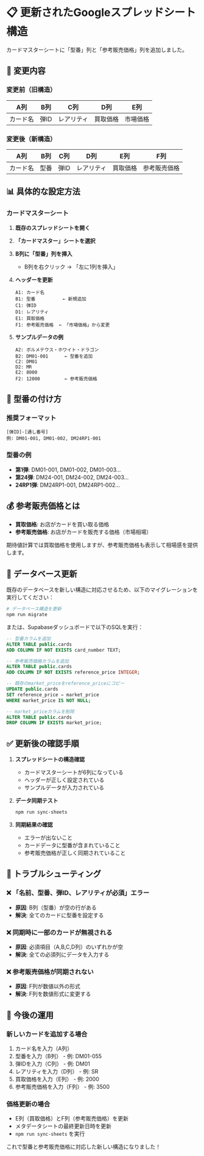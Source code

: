 # 📋 更新されたGoogleスプレッドシート構造

カードマスターシートに「型番」列と「参考販売価格」列を追加しました。

## 🔄 変更内容

### 変更前（旧構造）
| A列 | B列 | C列 | D列 | E列 |
|-----|-----|-----|-----|-----|
| カード名 | 弾ID | レアリティ | 買取価格 | 市場価格 |

### 変更後（新構造）
| A列 | B列 | C列 | D列 | E列 | F列 |
|-----|-----|-----|-----|-----|-----|
| カード名 | 型番 | 弾ID | レアリティ | 買取価格 | 参考販売価格 |

## 📊 具体的な設定方法

### カードマスターシート
1. **既存のスプレッドシートを開く**
2. **「カードマスター」シートを選択**
3. **B列に「型番」列を挿入**
   - B列を右クリック → 「左に1列を挿入」
4. **ヘッダーを更新**
   ```
   A1: カード名
   B1: 型番          ← 新規追加
   C1: 弾ID
   D1: レアリティ
   E1: 買取価格
   F1: 参考販売価格  ← 「市場価格」から変更
   ```

5. **サンプルデータの例**
   ```
   A2: ボルメテウス・ホワイト・ドラゴン
   B2: DM01-001      ← 型番を追加
   C2: DM01
   D2: MR
   E2: 8000
   F2: 12000         ← 参考販売価格
   ```

## 🔢 型番の付け方

### 推奨フォーマット
```
[弾ID]-[通し番号]
例: DM01-001, DM01-002, DM24RP1-001
```

### 型番の例
- **第1弾**: DM01-001, DM01-002, DM01-003...
- **第24弾**: DM24-001, DM24-002, DM24-003...
- **24RP1弾**: DM24RP1-001, DM24RP1-002...

## 💰 参考販売価格とは

- **買取価格**: お店がカードを買い取る価格
- **参考販売価格**: お店がカードを販売する価格（市場相場）

期待値計算では買取価格を使用しますが、参考販売価格も表示して相場感を提供します。

## 🔄 データベース更新

既存のデータベースを新しい構造に対応させるため、以下のマイグレーションを実行してください：

```bash
# データベース構造を更新
npm run migrate
```

または、Supabaseダッシュボードで以下のSQLを実行：

```sql
-- 型番カラムを追加
ALTER TABLE public.cards 
ADD COLUMN IF NOT EXISTS card_number TEXT;

-- 参考販売価格カラムを追加
ALTER TABLE public.cards 
ADD COLUMN IF NOT EXISTS reference_price INTEGER;

-- 既存のmarket_priceをreference_priceにコピー
UPDATE public.cards 
SET reference_price = market_price 
WHERE market_price IS NOT NULL;

-- market_priceカラムを削除
ALTER TABLE public.cards 
DROP COLUMN IF EXISTS market_price;
```

## ✅ 更新後の確認手順

1. **スプレッドシートの構造確認**
   - カードマスターシートが6列になっている
   - ヘッダーが正しく設定されている
   - サンプルデータが入力されている

2. **データ同期テスト**
   ```bash
   npm run sync-sheets
   ```

3. **同期結果の確認**
   - エラーが出ないこと
   - カードデータに型番が含まれていること
   - 参考販売価格が正しく同期されていること

## 🐛 トラブルシューティング

### ❌ 「名前、型番、弾ID、レアリティが必須」エラー
- **原因**: B列（型番）が空の行がある
- **解決**: 全てのカードに型番を設定する

### ❌ 同期時に一部のカードが無視される
- **原因**: 必須項目（A,B,C,D列）のいずれかが空
- **解決**: 全ての必須列にデータを入力する

### ❌ 参考販売価格が同期されない
- **原因**: F列が数値以外の形式
- **解決**: F列を数値形式に変更する

## 📝 今後の運用

### 新しいカードを追加する場合
1. カード名を入力（A列）
2. 型番を入力（B列） - 例: DM01-055
3. 弾IDを入力（C列） - 例: DM01
4. レアリティを入力（D列） - 例: SR
5. 買取価格を入力（E列） - 例: 2000
6. 参考販売価格を入力（F列） - 例: 3500

### 価格更新の場合
- E列（買取価格）とF列（参考販売価格）を更新
- メタデータシートの最終更新日時を更新
- `npm run sync-sheets` を実行

これで型番と参考販売価格に対応した新しい構造になりました！